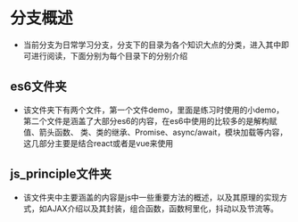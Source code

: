 # 分支概述
* 当前分支为日常学习分支，分支下的目录为各个知识大点的分类，进入其中即可进行阅读，下面分别为每个目录下的分别介绍
## es6文件夹
* 该文件夹下有两个文件，第一个文件demo，里面是练习时使用的小demo，第二个文件是涵盖了大部分es6的内容，在es6中使用的比较多的是解构赋值、箭头函数、
类、类的继承、Promise、async/await，模块加载等内容，这几部分主要是结合react或者是vue来使用

## js_principle文件夹
* 该文件夹中主要涵盖的内容是js中一些重要方法的概述，以及其原理的实现方式，如AJAX介绍以及其封装，组合函数，函数柯里化，抖动以及节流等。


